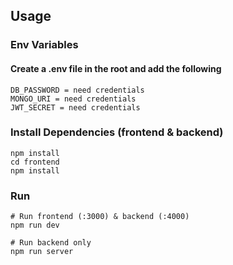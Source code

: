 ## Usage

### Env Variables

#### Create a .env file in the root and add the following

```
DB_PASSWORD = need credentials
MONGO_URI = need credentials
JWT_SECRET = need credentials
```

### Install Dependencies (frontend & backend)

```
npm install
cd frontend
npm install
```

### Run

```
# Run frontend (:3000) & backend (:4000)
npm run dev

# Run backend only
npm run server
```
